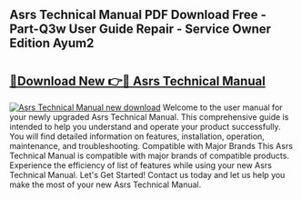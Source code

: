 ## Asrs Technical Manual PDF Download Free - Part-Q3w User Guide Repair - Service Owner Edition Ayum2

# <h2><a href="http://bc21623.oget.top/?id=Asrs+Technical+Manual">🔗Download New 👉🔴 Asrs Technical Manual</a></h2>

[![Asrs Technical Manual new download](https://i.imgur.com/5g1atiW.png)](http://bc21623.oget.top/?id=Asrs+Technical+Manual)
Welcome to the user manual for your newly upgraded Asrs Technical Manual. This comprehensive guide is intended to help you understand and operate your product successfully. You will find detailed information on features, installation, operation, maintenance, and troubleshooting. Compatible with Major Brands This Asrs Technical Manual is compatible with major brands of compatible products. Experience the efficiency of list of features while using your new Asrs Technical Manual. Let's Get Started! Contact us today and let us help you make the most of your new Asrs Technical Manual.

